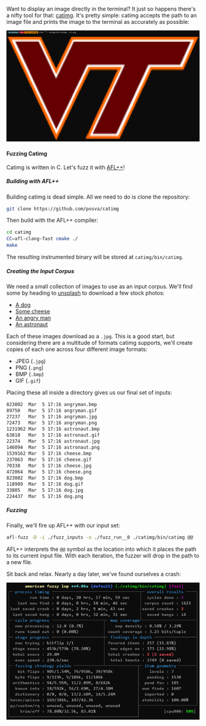 Want to display an image directly in the terminal? It just so happens there's a
nifty tool for that: [catimg](https://github.com/posva/catimg). It's pretty
simple: catimg accepts the path to an image file and prints the image to the
terminal as accurately as possible:

![Displaying my Alma Mater's logo with catimg](/images/posts/2023-3-6-fuzzing-catimg/fuzzing_catimg_0_example.png)

#### Fuzzing Catimg

Catimg is written in C. Let's fuzz it with [AFL++](https://aflplus.plus/)!

##### Building with AFL++

Building catimg is dead simple. All we need to do is clone the repository:

```bash
git clone https://github.com/posva/catimg
```

Then build with the AFL++ compiler:

```bash
cd catimg
CC=afl-clang-fast cmake ./
make
```

The resulting instrumented binary will be stored at `catimg/bin/catimg`.

##### Creating the Input Corpus

We need a small collection of images to use as an input corpus. We'll find some
by heading to [unsplash](https://unsplash.com/images/stock) to download a few
stock photos:

* [A dog](https://unsplash.com/photos/U3aF7hgUSrk)
* [Some cheese](https://unsplash.com/photos/jeAjT87nbjM)
* [An angry man](https://unsplash.com/photos/r-enAOPw8Rs)
* [An astronaut](https://unsplash.com/photos/Yj1M5riCKk4)

Each of these images download as a `.jpg`. This is a good start, but
considering there are a multitude of formats catimg supports, we'll create
copies of each one across four different image formats:

* JPEG (`.jpg`)
* PNG (`.png`)
* BMP (`.bmp`)
* GIF (`.gif`)

Placing these all inside a directory gives us our final set of inputs:

```
823002  Mar  5 17:16 angryman.bmp
89750   Mar  5 17:16 angryman.gif
27237   Mar  5 17:16 angryman.jpg
72473   Mar  5 17:16 angryman.png
1231962 Mar  5 17:16 astronaut.bmp
63818   Mar  5 17:16 astronaut.gif
22374   Mar  5 17:16 astronaut.jpg
146094  Mar  5 17:16 astronaut.png
1539162 Mar  5 17:16 cheese.bmp
237063  Mar  5 17:16 cheese.gif
70338   Mar  5 17:16 cheese.jpg
472064  Mar  5 17:16 cheese.png
823002  Mar  5 17:16 dog.bmp
118989  Mar  5 17:16 dog.gif
33805   Mar  5 17:16 dog.jpg
224437  Mar  5 17:16 dog.png
```

##### Fuzzing

Finally, we'll fire up AFL++ with our input set:

```bash
afl-fuzz -D -i ./fuzz_inputs -o ./fuzz_run__0 ./catimg/bin/catimg @@
```

AFL++ interprets the `@@` symbol as the location into which it places the path
to its current input file. With each iteration, the fuzzer will drop in the path
to a new file.

Sit back and relax. Nearly a day later, we've found ourselves a crash:

![AFL++'s status screen, 20 hours later](/images/posts/2023-3-6-fuzzing-catimg/fuzzing_catimg_1_aflpp.png)

